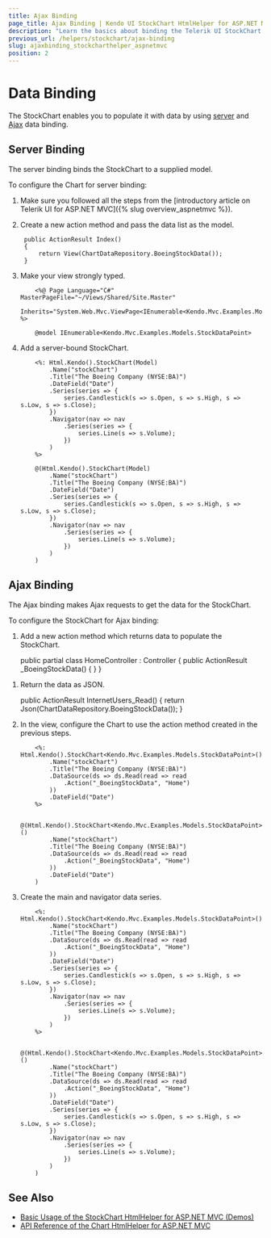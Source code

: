 ```yaml
---
title: Ajax Binding
page_title: Ajax Binding | Kendo UI StockChart HtmlHelper for ASP.NET MVC
description: "Learn the basics about binding the Telerik UI StockChart HtmlHelper for ASP.NET MVC to data."
previous_url: /helpers/stockchart/ajax-binding
slug: ajaxbinding_stockcharthelper_aspnetmvc
position: 2
---
```


# Data Binding

The StockChart enables you to populate it with data by using [server](#server-binding) and [Ajax](#ajax-binding) data binding.

## Server Binding

The server binding binds the StockChart to a supplied model.

To configure the Chart for server binding:

1. Make sure you followed all the steps from the [introductory article on Telerik UI for ASP.NET MVC]({% slug overview_aspnetmvc %}).
1. Create a new action method and pass the data list as the model.

        public ActionResult Index()
        {
            return View(ChartDataRepository.BoeingStockData());
        }

1. Make your view strongly typed.

    ```ASPX
        <%@ Page Language="C#" MasterPageFile="~/Views/Shared/Site.Master"
            Inherits="System.Web.Mvc.ViewPage<IEnumerable<Kendo.Mvc.Examples.Models.StockDataPoint>>" %>
    ```
    ```Razor
        @model IEnumerable<Kendo.Mvc.Examples.Models.StockDataPoint>
    ```

1. Add a server-bound StockChart.

    ```ASPX
        <%: Html.Kendo().StockChart(Model)
            .Name("stockChart")
            .Title("The Boeing Company (NYSE:BA)")
            .DateField("Date")
            .Series(series => {
                series.Candlestick(s => s.Open, s => s.High, s => s.Low, s => s.Close);
            })
            .Navigator(nav => nav
                .Series(series => {
                    series.Line(s => s.Volume);
                })
            )
        %>
    ```
    ```Razor
        @(Html.Kendo().StockChart(Model)
            .Name("stockChart")
            .Title("The Boeing Company (NYSE:BA)")
            .DateField("Date")
            .Series(series => {
                series.Candlestick(s => s.Open, s => s.High, s => s.Low, s => s.Close);
            })
            .Navigator(nav => nav
                .Series(series => {
                    series.Line(s => s.Volume);
                })
            )
        )
    ```

## Ajax Binding

The Ajax binding makes Ajax requests to get the data for the StockChart.

To configure the StockChart for Ajax binding:

1. Add a new action method which returns data to populate the StockChart.

    public partial class HomeController : Controller
    {
        public ActionResult _BoeingStockData()
        {
        }
    }

<!--_-->
1. Return the data as JSON.

    public ActionResult InternetUsers_Read()
    {
        return Json(ChartDataRepository.BoeingStockData());
    }

1. In the view, configure the Chart to use the action method created in the previous steps.

    ```ASPX
        <%: Html.Kendo().StockChart<Kendo.Mvc.Examples.Models.StockDataPoint>()
            .Name("stockChart")
            .Title("The Boeing Company (NYSE:BA)")
            .DataSource(ds => ds.Read(read => read
                .Action("_BoeingStockData", "Home")
            ))
            .DateField("Date")
        %>
    ```
    ```Razor
        @(Html.Kendo().StockChart<Kendo.Mvc.Examples.Models.StockDataPoint>()
            .Name("stockChart")
            .Title("The Boeing Company (NYSE:BA)")
            .DataSource(ds => ds.Read(read => read
                .Action("_BoeingStockData", "Home")
            ))
            .DateField("Date")
        )
    ```

1. Create the main and navigator data series.

    ```ASPX
        <%: Html.Kendo().StockChart<Kendo.Mvc.Examples.Models.StockDataPoint>()
            .Name("stockChart")
            .Title("The Boeing Company (NYSE:BA)")
            .DataSource(ds => ds.Read(read => read
                .Action("_BoeingStockData", "Home")
            ))
            .DateField("Date")
            .Series(series => {
                series.Candlestick(s => s.Open, s => s.High, s => s.Low, s => s.Close);
            })
            .Navigator(nav => nav
                .Series(series => {
                    series.Line(s => s.Volume);
                })
            )
        %>
    ```
    ```Razor
        @(Html.Kendo().StockChart<Kendo.Mvc.Examples.Models.StockDataPoint>()
            .Name("stockChart")
            .Title("The Boeing Company (NYSE:BA)")
            .DataSource(ds => ds.Read(read => read
                .Action("_BoeingStockData", "Home")
            ))
            .DateField("Date")
            .Series(series => {
                series.Candlestick(s => s.Open, s => s.High, s => s.Low, s => s.Close);
            })
            .Navigator(nav => nav
                .Series(series => {
                    series.Line(s => s.Volume);
                })
            )
        )
    ```

## See Also

* [Basic Usage of the StockChart HtmlHelper for ASP.NET MVC (Demos)](https://demos.telerik.com/aspnet-mvc/area-charts/index)
* [API Reference of the Chart HtmlHelper for ASP.NET MVC](/api/chart)
